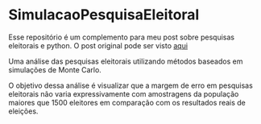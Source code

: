 # SimulacaoPesquisaEleitoral

Esse repositório é um complemento para meu post sobre pesquisas eleitorais e python. O post original pode ser visto [aqui](https://www.itsjohnsnotes.com/single-post/2018/10/27/Pesquisas-Eleitorais-Só-Precisam-de-2000-Pessoas-Pra-Acertar-Uma-Prova-Com-Programação)

Uma análise das pesquisas eleitorais utilizando métodos baseados em simulações de Monte Carlo.

O objetivo dessa análise é visualizar que a margem de erro em pesquisas eleitorais não varia expressivamente com amostragens da população maiores que 1500 eleitores em comparação com os resultados reais de eleições.
